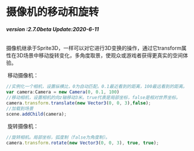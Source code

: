 # 摄像机的移动和旋转

###### **version :2.7.0beta   Update:2020-6-11**

​	摄像机继承于Sprite3D，一样可以对它进行3D变换的操作，通过它transform属性在3D场景中移动旋转变化，多角度取景，使观众或游戏者获得更真实的空间体验。

​	移动摄像机：

```typescript
//实例化一个相机，设置纵横比，0为自动匹配。0.1最近看到的距离，100最远看到的距离。
var camera:Camera = new Camera(0, 0.1, 100)
//移动相机，设置相机的向z轴移动3米。true代表是局部坐标，false是相对世界坐标。 
camera.transform.translate(new Vector3(0, 0, 3),false);
//加载到场景
scene.addChild(camera);
```

​	旋转摄像机：

```typescript
//旋转相机。局部坐标，弧度制（false为角度制）。
camera.transform.rotate(new Vector3(0, 0, 3), true, true);
```


